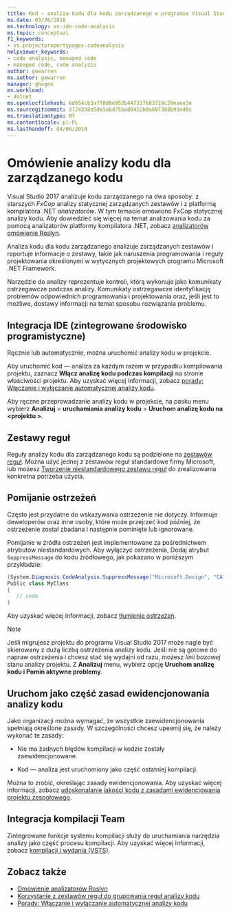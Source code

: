 ```yaml
---
title: Kod — analiza kodu dla kodu zarządzanego w programie Visual Studio | Dokumentacja firmy Microsoft
ms.date: 03/26/2018
ms.technology: vs-ide-code-analysis
ms.topic: conceptual
f1_keywords:
- vs.projectpropertypages.codeanalysis
helpviewer_keywords:
- code analysis, managed code
- managed code, code analysis
author: gewarren
ms.author: gewarren
manager: ghogen
ms.workload:
- dotnet
ms.openlocfilehash: 6d654cb3a7f0d0e952b447337603718c20eaee3e
ms.sourcegitcommit: 3724338a5da5a6d75ba00452b0a607388b93ed0c
ms.translationtype: MT
ms.contentlocale: pl-PL
ms.lasthandoff: 04/06/2018
---
```

# <a name="overview-of-code-analysis-for-managed-code"></a>Omówienie analizy kodu dla zarządzanego kodu

Visual Studio 2017 analizuje kodu zarządzanego na dwa sposoby: z starszych *FxCop* analizy statycznej zarządzanych zestawów i z platformą kompilatora .NET *analizatorów*. W tym temacie omówiono FxCop statycznej analizy kodu. Aby dowiedzieć się więcej na temat analizowania kodu za pomocą analizatorów platformy kompilatora .NET, zobacz [analizatorów omówienie Roslyn](../code-quality/roslyn-analyzers-overview.md).

Analiza kodu dla kodu zarządzanego analizuje zarządzanych zestawów i raportuje informacje o zestawy, takie jak naruszenia programowania i reguły projektowania określonymi w wytycznych projektowych programu Microsoft .NET Framework.

Narzędzie do analizy reprezentuje kontroli, którą wykonuje jako komunikaty ostrzegawcze podczas analizy. Komunikaty ostrzegawcze identyfikację problemów odpowiednich programowania i projektowania oraz, jeśli jest to możliwe, dostawy informacji na temat sposobu rozwiązania problemu.

## <a name="ide-integrated-development-environment-integration"></a>Integracja IDE (zintegrowane środowisko programistyczne)

Ręcznie lub automatycznie, można uruchomić analizy kodu w projekcie.

Aby uruchomić kod — analiza za każdym razem w przypadku kompilowania projektu, zaznacz **Włącz analizę kodu podczas kompilacji** na stronie właściwości projektu. Aby uzyskać więcej informacji, zobacz [porady: Włączanie i wyłączanie automatycznej analizy kodu](../code-quality/how-to-enable-and-disable-automatic-code-analysis-for-managed-code.md).

Aby ręczne przeprowadzanie analizy kodu w projekcie, na pasku menu wybierz **Analizuj** > **uruchamiania analizy kodu** > **Uruchom analizę kodu na \<projektu >**.

## <a name="rule-sets"></a>Zestawy reguł

Reguły analizy kodu dla zarządzanego kodu są podzielone na [zestawów reguł](../code-quality/using-rule-sets-to-group-code-analysis-rules.md). Można użyć jednej z zestawów reguł standardowe firmy Microsoft, lub możesz [Tworzenie niestandardowego zestawu reguł](../code-quality/how-to-create-a-custom-rule-set.md) do zrealizowania konkretna potrzeba użycia.

## <a name="suppress-warnings"></a>Pomijanie ostrzeżeń

Często jest przydatne do wskazywania ostrzeżenie nie dotyczy. Informuje deweloperów oraz inne osoby, które może przejrzeć kod później, że ostrzeżenie został zbadana i następnie pominięte lub ignorowane.

Pomijanie w źródła ostrzeżeń jest implementowane za pośrednictwem atrybutów niestandardowych. Aby wyłączyć ostrzeżenia, Dodaj atrybut `SuppressMessage` do kodu źródłowego, jak pokazano w poniższym przykładzie:

```csharp
[System.Diagnosis.CodeAnalysis.SuppressMessage("Microsoft.Design", "CA1039:ListsAreStrongTyped")]
Public class MyClass
{
   // code
}
```

Aby uzyskać więcej informacji, zobacz [tłumienie ostrzeżeń](../code-quality/in-source-suppression-overview.md).

> [!NOTE]
> Jeśli migrujesz projektu do programu Visual Studio 2017 może nagle być skierowany z dużą liczbą ostrzeżenia analizy kodu. Jeśli nie są gotowe do napraw ostrzeżenia i chcesz stać się wydajni od razu, możesz *linii bazowej* stanu analizy projektu. Z **Analizuj** menu, wybierz opcję **Uruchom analizę kodu i Pomiń aktywne problemy**.

## <a name="run-code-analysis-as-part-of-check-in-policy"></a>Uruchom jako część zasad ewidencjonowania analizy kodu

Jako organizacji można wymagać, że wszystkie zaewidencjonowania spełniają określone zasady. W szczególności chcesz upewnij się, że należy wykonać te zasady:

- Nie ma żadnych błędów kompilacji w kodzie zostały zaewidencjonowane.

- Kod — analiza jest uruchomiony jako część ostatniej kompilacji.

Można to zrobić, określając zasady ewidencjonowania. Aby uzyskać więcej informacji, zobacz [udoskonalanie jakości kodu z zasadami ewidencjowania projektu zespołowego](../code-quality/enhancing-code-quality-with-team-project-check-in-policies.md).

## <a name="team-build-integration"></a>Integracja kompilacji Team

Zintegrowane funkcje systemu kompilacji służy do uruchamiania narzędzia analizy jako część procesu kompilacji. Aby uzyskać więcej informacji, zobacz [kompilacji i wydania (VSTS)](/vsts/build-release/index).

## <a name="see-also"></a>Zobacz także

- [Omówienie analizatorów Roslyn](../code-quality/roslyn-analyzers-overview.md)
- [Korzystanie z zestawów reguł do grupowania reguł analizy kodu](../code-quality/using-rule-sets-to-group-code-analysis-rules.md)
- [Porady: Włączanie i wyłączanie automatycznej analizy kodu](../code-quality/how-to-enable-and-disable-automatic-code-analysis-for-managed-code.md)
